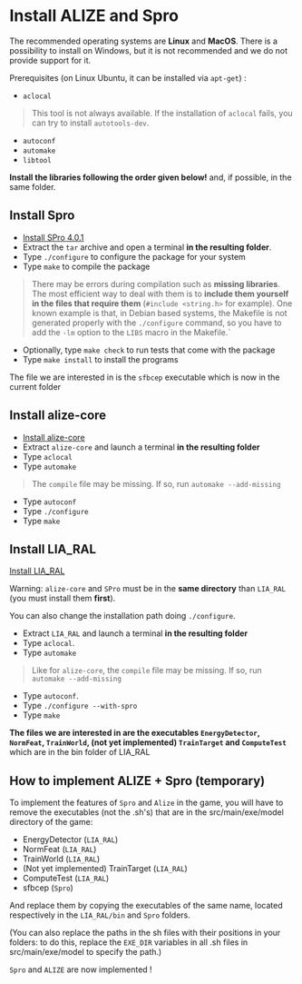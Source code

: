 # Install ALIZE and Spro

The recommended operating systems are **Linux** and **MacOS**. There is a possibility to install on Windows, but it is not recommended and we do not provide support for it.

Prerequisites (on Linux Ubuntu, it can be installed via `apt-get`) :

- `aclocal`

> This tool is not always available. If the installation of `aclocal` fails, you can try to install `autotools-dev`.

- `autoconf`
- `automake`
- `libtool`

**Install the libraries following the order given below!** and, if possible, in the same folder.

## Install Spro

- [Install SPro 4.0.1](http://www.irisa.fr/metiss/guig/spro/spro-4.0.1/spro-4.0.1.tar.gz)
- Extract the `tar` archive and open a terminal **in the resulting folder**.
- Type `./configure` to configure the package for your system
- Type `make` to compile the package

> There may be errors during compilation such as **missing libraries**. The most efficient way to deal with them is to **include them yourself in the files that require them** (`#include <string.h>` for example). One known example is that, in Debian based systems, the Makefile is not generated properly with the `./configure` command, so you have to add the `-lm` option to the `LIBS` macro in the Makefile.`

- Optionally, type `make check` to run tests that come with the package
- Type `make install` to install the programs

The file we are interested in is the `sfbcep` executable which is now in the current folder

## Install alize-core

- [Install alize-core](https://github.com/ALIZE-Speaker-Recognition/alize-core)
- Extract `alize-core` and launch a terminal **in the resulting folder**
- Type `aclocal`
- Type `automake`

> The `compile` file may be missing. If so, run `automake --add-missing`

- Type `autoconf`
- Type `./configure`
- Type `make`

## Install LIA_RAL

[Install LIA_RAL](https://github.com/ALIZE-Speaker-Recognition/LIA_RAL)

Warning: `alize-core` and `SPro` must be in the **same directory** than `LIA_RAL` (you must install them **first**).

You can also change the installation path doing `./configure`.

- Extract `LIA_RAL` and launch a terminal **in the resulting folder**
- Type `aclocal`.
- Type `automake`

> Like for `alize-core`, the `compile` file may be missing. If so, run `automake --add-missing`

- Type `autoconf`.
- Type `./configure --with-spro`
- Type `make`

**The files we are interested in are the executables `EnergyDetector`, `NormFeat`, `TrainWorld`, (not yet implemented) `TrainTarget` and `ComputeTest`** which are in the bin folder of LIA_RAL

## How to implement ALIZE + Spro (temporary)

To implement the features of `Spro` and `Alize` in the game, you will have to remove the executables (not the .sh's) that are in the src/main/exe/model directory of the game:

- EnergyDetector (`LIA_RAL`)
- NormFeat (`LIA_RAL`)
- TrainWorld (`LIA_RAL`)
- (Not yet implemented) TrainTarget (`LIA_RAL`)
- ComputeTest (`LIA_RAL`)
- sfbcep (`Spro`)

And replace them by copying the executables of the same name, located respectively in the `LIA_RAL/bin` and `Spro` folders.

(You can also replace the paths in the sh files with their positions in your folders: to do this, replace the `EXE_DIR` variables in all .sh files in src/main/exe/model to specify the path.)

`Spro` and `ALIZE` are now implemented !
